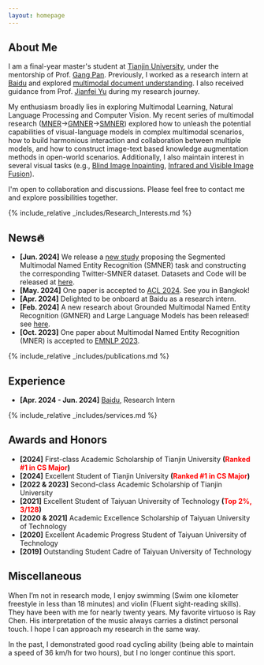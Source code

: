 ```yaml
---
layout: homepage
---
```


## About Me

I am a final-year master's student at [Tianjin University](https://www.tju.edu.cn/english/index.htm), under the mentorship of Prof. [Gang Pan](https://gpantju.github.io/index/). Previously, I worked as a research intern at [Baidu](https://www.paddlepaddle.org.cn/en) and explored [multimodal document understanding](https://github.com/PaddlePaddle/PaddleOCR). I also received guidance from Prof. [Jianfei Yu](https://sites.google.com/site/jfyu1990/) during my research journey.

My enthusiasm broadly lies in exploring Multimodal Learning, Natural Language Processing and Computer Vision. My recent series of multimodal research ([MNER](https://arxiv.org/pdf/2305.12212)->[GMNER](https://arxiv.org/pdf/2402.09989)->[SMNER](https://arxiv.org/pdf/2406.07268)) explored how to unleash the potential capabilities of visual-language models in complex multimodal scenarios, how to build harmonious interaction and collaboration between multiple models, and how to construct image-text based knowledge augmentation methods in open-world scenarios. Additionally, I also maintain interest in several visual tasks (e.g., [Blind Image Inpainting](https://jinyuanli0012.github.io/), [Infrared and Visible Image Fusion](https://github.com/NaNagi2020/DSTFuse)). 

I'm open to collaboration and discussions. Please feel free to contact me and explore possibilities together.

{% include_relative _includes/Research_Interests.md %}

## News🔥

- **[Jun. 2024]** We release a [new study](https://arxiv.org/abs/2406.07268) proposing the Segmented Multimodal Named Entity Recognition (SMNER) task and constructing the corresponding Twitter-SMNER dataset. Datasets and Code will be released at [here](https://github.com/JinYuanLi0012/RiVEG).
- **[May. 2024]** One paper is accepted to [ACL 2024](https://2024.aclweb.org/). See you in Bangkok!
- **[Apr. 2024]** Delighted to be onboard at Baidu as a research intern.
- **[Feb. 2024]** A new research about Grounded Multimodal Named Entity Recognition (GMNER) and Large Language Models has been released! see [here](https://arxiv.org/abs/2402.09989).
- **[Oct. 2023]** One paper about Multimodal Named Entity Recognition (MNER) is accepted to [EMNLP 2023](https://2023.emnlp.org/).

{% include_relative _includes/publications.md %}


## Experience

- **[Apr. 2024 - Jun. 2024]** [Baidu](https://www.paddlepaddle.org.cn/en), Research Intern


{% include_relative _includes/services.md %}

## Awards and Honors
- **[2024]** First-class Academic Scholarship of Tianjin University **(<span style="color:red">Ranked #1 in CS Major</span>)**
- **[2024]** Excellent Student of Tianjin University **(<span style="color:red">Ranked #1 in CS Major</span>)**
- **[2022 & 2023]** Second-class Academic Scholarship of Tianjin University
- **[2021]** Excellent Student of Taiyuan University of Technology **(<span style="color:red">Top 2%, 3/128</span>)**
- **[2020 & 2021]** Academic Excellence Scholarship of Taiyuan University of Technology
- **[2020]** Excellent Academic Progress Student of Taiyuan University of Technology
- **[2019]** Outstanding Student Cadre of Taiyuan University of Technology

## Miscellaneous
When I’m not in research mode, I enjoy swimming (Swim one kilometer freestyle in less than 18 minutes) and violin (Fluent sight-reading skills). They have been with me for nearly twenty years. My favorite virtuoso is Ray Chen. His interpretation of the music always carries a distinct personal touch. I hope I can approach my research in the same way.

In the past, I demonstrated good road cycling ability (being able to maintain a speed of 36 km/h for two hours), but I no longer continue this sport.

